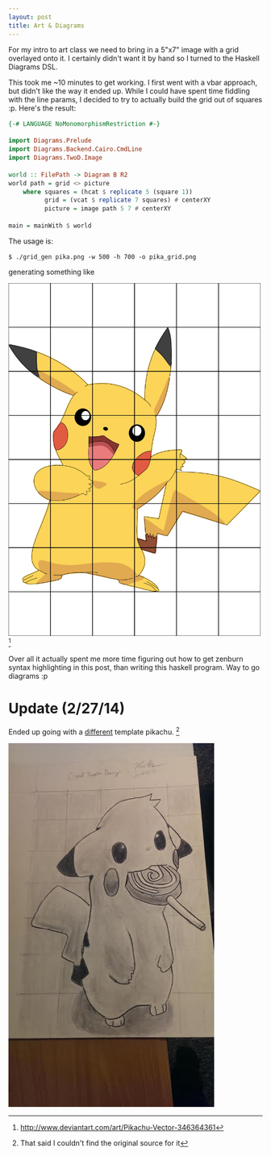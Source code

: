 ```yaml
---
layout: post
title: Art & Diagrams
---
```


For my intro to art class we need to bring in a 5"x7" image with a grid overlayed onto it.
I certainly didn't want it by hand so I turned to the Haskell Diagrams DSL.

This took me ~10 minutes to get working. I first went with a vbar approach, but didn't like the way it ended up. While I could have spent time fiddling with the line params, I decided to try to actually build the grid out of squares :p. Here's the result:

``` haskell
{-# LANGUAGE NoMonomorphismRestriction #-}

import Diagrams.Prelude
import Diagrams.Backend.Cairo.CmdLine
import Diagrams.TwoD.Image

world :: FilePath -> Diagram B R2
world path = grid <> picture
    where squares = (hcat $ replicate 5 (square 1))
          grid = (vcat $ replicate 7 squares) # centerXY
          picture = image path 5 7 # centerXY

main = mainWith $ world
```

The usage is:
```
$ ./grid_gen pika.png -w 500 -h 700 -o pika_grid.png
```

generating something like

![](/images/pika_grid.png) [^1]

Over all it actually spent me more time figuring out how to get zenburn syntax highlighting in this post, than writing this haskell program. Way to go diagrams :p

# Update (2/27/14) #
Ended up going with a [different](https://www.google.com/search?tbs=sbi:AMhZZivsqHraTAO7SyCacENrmRJCEUqOATDp1LGyajWlFvT5jKm5vTSZH--p7yNXjyHqwWXs0JqTBv_145mVlZ7lDyVUYKHuTtShY_1zR9SwTOZA3X3RB4EkoaU5pgDfhMsgUUC8GBEwZwuUlyHiYpyElJqNyPi-mtRkyov9eJaFNC4ogL3Y2h0mrf4vDfuJf-S71zNpgPdJiFtBSDLrCzxeDGkcgvGXy8IJVSKHGKIpr8im4wMMJ0ceXiC4HLpozODgFnO8C6pmaQWV8j5JH2EvNkquyFSyvx7-Y_1_1U77FZBOosEwFe-wSvQLQldJM635i2dFB4dK7AI3vGlDXb4oT4QkGNo-gDo13dvnaIm7FknZKIsI1hnwAM7qAKrb9Bm8ahaO32nFFxhVLrh3IdtgUu8JblC38ZFcwY3VU9MXWDEIWBCihWho1MCou0kXefqgSD_1bztX0gf5guKK-z2yJPZRw0rWcvdCnA4YDGjZxrgVxH6m1gqf46raDdrfaSDzEAh7lf0CwR42SJtTcoYnHuq7xXKvs3BrrFbXTyKmCSlkN7EcfQ64ULXpKBPtC-73m945sPtaiO3b1wHwne0gJ-ib8plMXnw6-tOXL2tSDMB8vKXsDB0J0U8_1GNqozMQ7UG-Ap3NTSJEHqRSzk36eRCU4Q9vbcTDcLchRJqUkROF8HyO5CBfcg97vlsMGHW4mffxJ4WKWn6D7NtVamcBfcATOC-UwoYdA33HxlwtjUmRyZDsH-VCt92khM8Q7C4B2hmGDpnv3xmWZ-Qd7x1KIPj-9QSh_1w_1XTl7EqnyZGCQnJ2A5JJpFVc6Q4tClYHlufgO4EZ30yXuAP8CmAJNd0WYlgjS9DA5DKdGV-zFWnyArV6ND0SH642xiNPcoojuZQpzcwUWAcXguccEF9HCRtic7vg39_1FkxhNlzk440NAqMlV8zEjnAUfLTdJ5-XA9fjyR8SwjnX0qOmfu0p-vC3bIyGl0KQxCPqt-oM3bhDzjAZrbv01O7JzcrbjdJqN-6D5KmliVb28d5iZuniSIlhyhDTmhVersIVPgUgx236Y9oQ_183E7PQBjVFExCry4Z0xIq5xyfoMWvrwAssKjZrYWsR_1KMMR3bcd9WwkojUt_16LMWcx0Ncqy8XMDNXyq89gulsSmfT56J5Z4tPAukNIfUG4v024vqZ1C8AHjwDwsVYBwPUoyXCvd7ORgKuZEnfo7KyzDcBZzO9hNv3J-q-EfqAZoE076KZdHtX1axjyJgDGxqbbUkfjZkvfTWq8UZN9WBq_1l9FdQUSYQwaDkQ1g4bciEFXz2JeHFdqg&ei=NCYQU5yVOqPmyQG99YDQCg&start=20&sa=N&biw=1600&bih=871) template pikachu. [^2]

![](/images/pika_drawn.jpg) 

[^1]: http://www.deviantart.com/art/Pikachu-Vector-346364361

[^2]: That said I couldn't find the original source for it 
